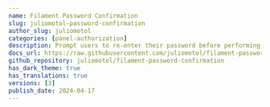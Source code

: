 ```yaml
---
name: Filament Password Confirmation
slug: juliomotol-password-confirmation
author_slug: juliomotol
categories: [panel-authorization]
description: Prompt users to re-enter their password before performing sensitive actions.
docs_url: https://raw.githubusercontent.com/juliomotol/filament-password-confirmation/main/README.md
github_repository: juliomotol/filament-password-confirmation
has_dark_theme: true
has_translations: true
versions: [3]
publish_date: 2024-04-17
---
```

